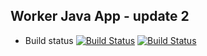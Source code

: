 ## Worker Java App - update 2

  * Build status
  [![Build Status](http://jeyles.ddns.net:9090/buildStatus/icon?job=instavote%2Fworker-build)](http://jeyles.ddns.net:9090/job/instavote/job/worker-build/)
  [![Build Status](http://jeyles.ddns.net:9090/buildStatus/icon?job=instavote%2Fworker-test&subject=UnitTest)](http://jeyles.ddns.net:9090/job/instavote/job/worker-test/)
